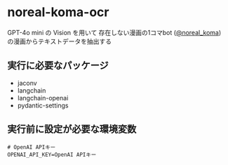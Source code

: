 # noreal-koma-ocr

GPT-4o mini の Vision を用いて
存在しない漫画の1コマbot ([@noreal_koma](https://x.com/noreal_koma))
の漫画からテキストデータを抽出する

## 実行に必要なパッケージ

- jaconv
- langchain
- langchain-openai
- pydantic-settings

## 実行前に設定が必要な環境変数

    # OpenAI APIキー
    OPENAI_API_KEY=OpenAI APIキー
